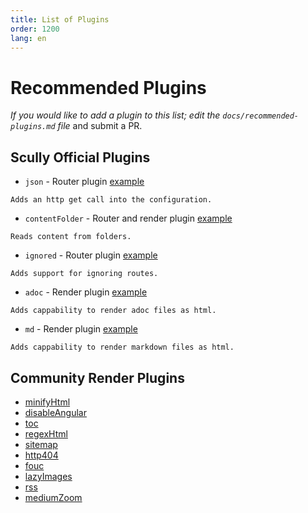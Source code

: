 ```yaml
---
title: List of Plugins
order: 1200
lang: en
---
```


# Recommended Plugins

_If you would like to add a plugin to this list; edit the `docs/recommended-plugins.md` file_ and submit a PR.

## Scully Official Plugins

- `json` - Router plugin [example](/scully.sample-blog.config.js)

```
Adds an http get call into the configuration.
```

- `contentFolder` - Router and render plugin [example](/scully.sample-blog.config.js)

```
Reads content from folders.
```

- `ignored` - Router plugin [example](/scully.sample-blog.config.js)

```
Adds support for ignoring routes.
```

- `adoc` - Render plugin [example](/scully.sample-blog.config.js)

```
Adds cappability to render adoc files as html.
```

- `md` - Render plugin [example](/scully.sample-blog.config.js)

```
Adds cappability to render markdown files as html.
```

## Community Render Plugins

- [minifyHtml](https://www.npmjs.com/package/scully-plugin-minify-html)
- [disableAngular](https://www.npmjs.com/package/scully-plugin-disable-angular)
- [toc](https://www.npmjs.com/package/scully-plugin-toc)
- [regexHtml](https://www.npmjs.com/package/@gammastream/scully-plugin-regex)
- [sitemap](https://www.npmjs.com/package/@gammastream/scully-plugin-sitemap)
- [http404](https://www.npmjs.com/package/@gammastream/scully-plugin-http404)
- [fouc](https://www.npmjs.com/package/@notiz/scully-plugin-fouc)
- [lazyImages](https://www.npmjs.com/package/@notiz/scully-plugin-lazy-images)
- [rss](https://www.npmjs.com/package/@notiz/scully-plugin-rss)
- [mediumZoom](https://www.npmjs.com/package/@notiz/scully-plugin-medium-zoom)
